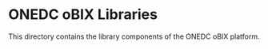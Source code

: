# ONEDC oBIX Libraries

This directory contains the library components of the ONEDC oBIX platform.



